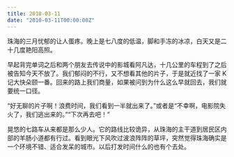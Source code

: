 ```yaml
---
title: 2010-03-11
date: "2010-03-11T00:00:00Z"
---
```


珠海的三月忧郁的让人蛋疼。晚上是七八度的低温，脚和手冻的冰凉，白天又是二十几度艳阳高照。

早起背完单词之后和两个朋友去传说中的影城看阿凡达，十几公里的车程到了之后被告知今天不放了。我们郁闷的不行，又不想看其他的片子，于是就近找了一家 K 记大快朵颐一番。回来的路上我们商量，如果被问到为什么这么早就回去，我们就要统一口径。

“好无聊的片子啊！浪费时间，我们看到一半就出来了。”或者是“不幸啊，电影院失火了，我们逃出来的。”“下次再去吧！”

晃悠的七路车从来都是那么少人。它的路线比较诡异，从珠海的主干道到居民区内部的羊肠小道都有行过。看到眼光下风吹过波浪阵阵的草坪，突然觉得珠海确实是一个环境不错、适合发呆的城市。以后打发时间什么的也有个去处。
